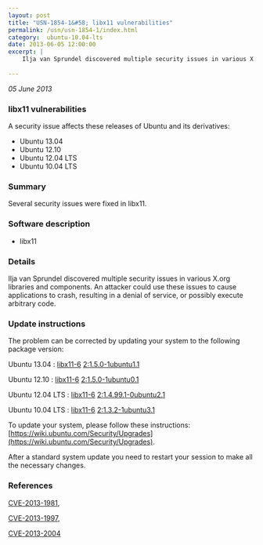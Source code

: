 ```yaml
---
layout: post
title: "USN-1854-1&#58; libx11 vulnerabilities"
permalink: /usn/usn-1854-1/index.html
category:  ubuntu-10.04-lts
date: 2013-06-05 12:00:00
excerpt: |
    Ilja van Sprundel discovered multiple security issues in various X.org libraries and components. An attacker could use these issues to cause applications to crash, resulting in a denial of service, or possibly execute arbitrary code. 
    
--- 
```

 
 

*05 June 2013*

### libx11 vulnerabilities

A security issue affects these releases of Ubuntu and its derivatives:

* Ubuntu 13.04
* Ubuntu 12.10
* Ubuntu 12.04 LTS
* Ubuntu 10.04 LTS

### Summary

Several security issues were fixed in libx11. 

### Software description

* libx11 

### Details

Ilja van Sprundel discovered multiple security issues in various X.org libraries and components. An attacker could use these issues to cause applications to crash, resulting in a denial of service, or possibly execute arbitrary code. 

### Update instructions

The problem can be corrected by updating your system to the following package version:

Ubuntu 13.04
 : [libx11-6](https://launchpad.net/ubuntu/+source/libx11) <span> [2:1.5.0-1ubuntu1.1](https://launchpad.net/ubuntu/+source/libx11/2:1.5.0-1ubuntu1.1) </span> 

Ubuntu 12.10
 : [libx11-6](https://launchpad.net/ubuntu/+source/libx11) <span> [2:1.5.0-1ubuntu0.1](https://launchpad.net/ubuntu/+source/libx11/2:1.5.0-1ubuntu0.1) </span> 

Ubuntu 12.04 LTS
 : [libx11-6](https://launchpad.net/ubuntu/+source/libx11) <span> [2:1.4.99.1-0ubuntu2.1](https://launchpad.net/ubuntu/+source/libx11/2:1.4.99.1-0ubuntu2.1) </span> 

Ubuntu 10.04 LTS
 : [libx11-6](https://launchpad.net/ubuntu/+source/libx11) <span> [2:1.3.2-1ubuntu3.1](https://launchpad.net/ubuntu/+source/libx11/2:1.3.2-1ubuntu3.1) </span> 

To update your system, please follow these instructions: [https://wiki.ubuntu.com/Security/Upgrades](https://wiki.ubuntu.com/Security/Upgrades).

After a standard system update you need to restart your session to make all the necessary changes. 

### References

 
 [CVE-2013-1981](http://people.ubuntu.com/~ubuntu-security/cve/CVE-2013-1981), 

 [CVE-2013-1997](http://people.ubuntu.com/~ubuntu-security/cve/CVE-2013-1997), 

 [CVE-2013-2004](http://people.ubuntu.com/~ubuntu-security/cve/CVE-2013-2004)
 

